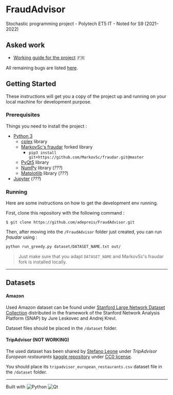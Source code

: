 # FraudAdvisor

Stochastic programming project - Polytech ET5 IT - Noted for S9 (2021-2022)

## Asked work

- [Working guide for the project](./doc/[FRENCH]_Fraud_Detection_Polytech_Project.pdf) :fr:

All remaining bugs are listed [here](https://github.com/adepreis/FraudAdvisor/issues).

## Getting Started

These instructions will get you a copy of the project up and running on your local machine for development purpose.

### Prerequisites

Things you need to install the project :

- [Python 3](https://www.python.org/downloads)
	- [cplex](https://pypi.org/project/cplex/) library
	- [MarkovSc's fraudar](https://github.com/MarkovSc/fraudar) forked library
		- `pip3 install git+https://github.com/MarkovSc/fraudar.git@master`
	- [PyQt5](https://pypi.org/project/PyQt5) library
	- [NumPy](http://numpy.org) library (_???_)
	- [Matplotlib](http://matplotlib.org) library (_???_)
- [Jupyter](https://jupyter.org) (_???_)

### Running

Here are some instructions on how to get the development env running.

First, clone this repository with the following command :

	$ git clone https://github.com/adepreis/FraudAdvisor.git

Then, after moving into the `/FraudAdvisor` folder just created, you can run _fraudar_ using :

```bash
python run_greedy.py dataset/DATASET_NAME.txt out/
```

> Just make sure that you adapt `DATASET_NAME` and MarkovSc's fraudar fork is installed locally.

---

<!--
Then, after moving into the `/FraudAdvisor` folder just created, start Jupyter using :

	$ jupyter notebook

or 

	> jupyter-notebook.exe

if you are a Windows user.

This should open up your browser (if it doesn't, visit [127.0.0.1:8888](http://127.0.0.1:8888/tree)), and you should see Jupyter's tree view, with the contents of the current directory.


### How it works

- Déployer le code récupéré depuis Git des algorithmes cités (approche spectrale fBOX
et l’approche FRAUDAR)
	- Utiliser le package pip `rgmining-fraudar` ou directement le code ??
- Développer le modèle mathématique d’optimisation stochastique du prof.
- Ajouter une interface graphique permettant de simuler sur différents datasets pour ”benchmarker” les solutions

---

### Authors

* **Lucas B.** - @0xWryth
* **Antonin D.** - @adepreis
* **...** - @
* **...** - @

---
-->

## Datasets
<!-- ask the user to download it by itself because of file size -->

#### Amazon

Used Amazon dataset can be found under [Stanford Large Network Dataset Collection](https://snap.stanford.edu/data/#amazon) distributed in the framework of the Stanford Network Analysis Platform (SNAP) by Jure Leskovec and Andrej Krevl.

Dataset files should be placed in the `/dataset` folder.

#### TripAdvisor (**NOT WORKING**)

The used dataset has been shared by [Stefano Leone](https://www.kaggle.com/stefanoleone992) under _TripAdvisor European restaurants_ [kaggle repository](https://www.kaggle.com/stefanoleone992/tripadvisor-european-restaurants/version/1) under [CC0 license](https://creativecommons.org/publicdomain/zero/1.0/).

You should place its `tripadvisor_european_restaurants.csv` dataset file in the `/dataset` folder.

<!--
---

## Documentation

In the `/doc` folder, you can find a brief [report](./doc/[FRENCH]_Project_Report.pdf) that explains the design choices and contains result screenshots.
-->

---

Built with ![Python](https://img.shields.io/badge/python-3670A0?style=for-the-badge&logo=python&logoColor=ffdd54) ![Qt](https://img.shields.io/badge/Qt-%23217346.svg?style=for-the-badge&logo=Qt&logoColor=white)
